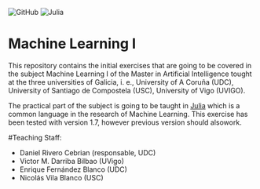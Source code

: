 
![GitHub](https://img.shields.io/github/license/ennanco/MIA_ML1?style=flat-square) ![Julia](https://img.shields.io/badge/Julia-1.7.2-blueviolet?logo=Julia)

# Machine Learning I 
This repository contains the initial exercises that are going to be covered in the subject Machine Learning I of the Master in Artificial Intelligence tought at the three universities of Galicia, i. e., University of A Coruña (UDC), University of Santiago de Compostela (USC), University of Vigo (UVIGO).

The practical part of the subject is going to be taught in [Julia](https://julialang.org/) which is a common language in the research of Machine Learning. This exercise has been tested with version 1.7, however previous version should alsowork.


#Teaching Staff:
* Daniel Rivero Cebrian (responsable, UDC)
* Victor M. Darriba Bilbao (UVigo)
* Enrique Fernández Blanco (UDC)
* Nicolás Vila Blanco (USC) 
